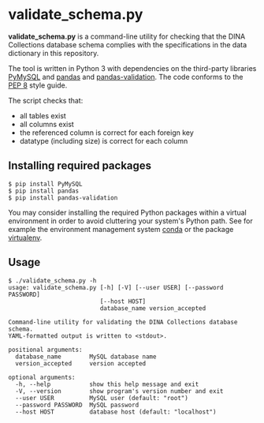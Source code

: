 # validate_schema.py

**validate_schema.py** is a command-line utility for checking that
the DINA Collections database schema complies with the specifications in
the data dictionary in this repository.

The tool is written in Python 3 with dependencies on the third-party
libraries [PyMySQL](https://pymysql.readthedocs.io/en/latest/index.html)
and [pandas](http://pandas.pydata.org) and [pandas-validation](https://github.com/jmenglund/pandas-validation).
The code conforms to the [PEP 8](https://www.python.org/dev/peps/pep-0008/) style guide.

The script checks that:

- all tables exist
- all columns exist
- the referenced column is correct for each foreign key
- datatype (including size) is correct for each column


## Installing required packages

    $ pip install PyMySQL
    $ pip install pandas
    $ pip install pandas-validation

You may consider installing the required Python packages
within a virtual environment in order to avoid cluttering your system's
Python path. See for example the environment management system
[conda](http://conda.io) or the package
[virtualenv](https://virtualenv.pypa.io/en/latest/).


## Usage

    $ ./validate_schema.py -h
    usage: validate_schema.py [-h] [-V] [--user USER] [--password PASSWORD]
                              [--host HOST]
                              database_name version_accepted

    Command-line utility for validating the DINA Collections database schema.
    YAML-formatted output is written to <stdout>.

    positional arguments:
      database_name        MySQL database name
      version_accepted     version accepted

    optional arguments:
      -h, --help           show this help message and exit
      -V, --version        show program's version number and exit
      --user USER          MySQL user (default: "root")
      --password PASSWORD  MySQL password
      --host HOST          database host (default: "localhost")
